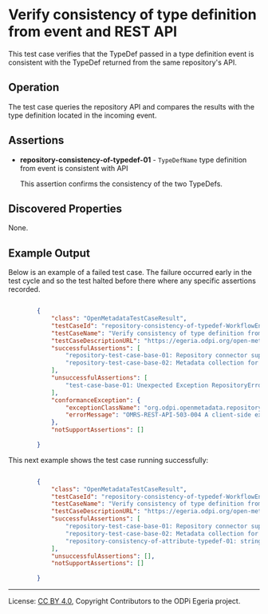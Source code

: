 
<!-- SPDX-License-Identifier: CC-BY-4.0 -->
<!-- Copyright Contributors to the ODPi Egeria project. -->

# Verify consistency of type definition from event and REST API

This test case verifies that the TypeDef passed
in a type definition event is consistent with the TypeDef
returned from the same repository's API.

## Operation

The test case queries the repository API and compares the results
with the type definition located in the incoming event.

## Assertions

* **repository-consistency-of-typedef-01** - `TypeDefName` type definition from event is consistent with API

  This assertion confirms the consistency of the two TypeDefs.
  
## Discovered Properties

None.

## Example Output

Below is an example of a failed test case.  The failure occurred early in the
test cycle and so the test halted before there where any specific assertions
recorded.
```json

        {
            "class": "OpenMetadataTestCaseResult",
            "testCaseId": "repository-consistency-of-typedef-WorkflowEngine-221",
            "testCaseName": "Verify consistency of type definition from event and REST API",
            "testCaseDescriptionURL": "https://egeria.odpi.org/open-metadata-conformance-suite/docs/repository-workbench/test-cases/repository-consistency-of-typedef-test-case.md",
            "successfulAssertions": [
                "repository-test-case-base-01: Repository connector supplied to conformance suite.",
                "repository-test-case-base-02: Metadata collection for repository connector supplied to conformance suite."
            ],
            "unsuccessfulAssertions": [
                "test-case-base-01: Unexpected Exception RepositoryErrorException"
            ],
            "conformanceException": {
                "exceptionClassName": "org.odpi.openmetadata.repositoryservices.ffdc.exception.RepositoryErrorException",
                "errorMessage": "OMRS-REST-API-503-004 A client-side exception was received from API call getTypeDefByGUID to repository REST-connected Repository http://localhost:8080/servers/cocoMDS1.  The error message was 500 null"
            },
            "notSupportAssertions": []
        
        }
```

This next example shows the test case running successfully:

```json

        {
            "class": "OpenMetadataTestCaseResult",
            "testCaseId": "repository-consistency-of-typedef-WorkflowEngine-221",
            "testCaseName": "Verify consistency of type definition from event and REST API",
            "testCaseDescriptionURL": "https://egeria.odpi.org/open-metadata-conformance-suite/docs/repository-workbench/test-cases/repository-consistency-of-typedef-test-case.md",
            "successfulAssertions": [
                "repository-test-case-base-01: Repository connector supplied to conformance suite.",
                "repository-test-case-base-02: Metadata collection for repository connector supplied to conformance suite.",
                "repository-consistency-of-attribute-typedef-01: string  attribute type definition from event is consistent with API."
            ],
            "unsuccessfulAssertions": [],
            "notSupportAssertions": []
        
        }
```


----
License: [CC BY 4.0](https://creativecommons.org/licenses/by/4.0/),
Copyright Contributors to the ODPi Egeria project.